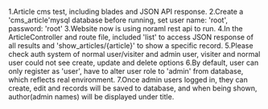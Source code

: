 1.Article cms test, including blades and JSON API response.
2.Create a 'cms_article'mysql database before running, set user name: 'root', password: 'root'
3.Website now is using noraml rest api to run. 
4.In the ArticleController and route file, included 'list' to access JSON response of all results and 'show_articles/{article}' to show a specific record.
5.Please check auth system of normal user/visiter and admin user, visiter and normal user could not see create, update and delete options
6.By default, user can only register as 'user', have to alter user role to 'admin' from database, which reflects real environment.
7.Once admin users logged in, they can create, edit and records will be saved to database, and when being shown, author(admin names) will be displayed under title.
